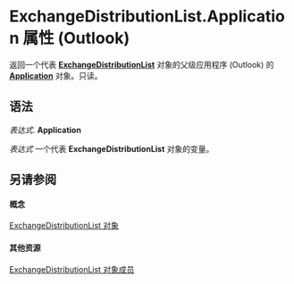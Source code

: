 
# ExchangeDistributionList.Application 属性 (Outlook)

返回一个代表  **[ExchangeDistributionList](2830dfba-6c0a-a81f-6b98-92ac2aafb59d.md)** 对象的父级应用程序 (Outlook) 的 **[Application](797003e7-ecd1-eccb-eaaf-32d6ddde8348.md)** 对象。只读。


## 语法

 _表达式_. **Application**

 _表达式_ 一个代表 **ExchangeDistributionList** 对象的变量。


## 另请参阅


#### 概念


[ExchangeDistributionList 对象](2830dfba-6c0a-a81f-6b98-92ac2aafb59d.md)
#### 其他资源


[ExchangeDistributionList 对象成员](89105487-3e5b-ee8b-02e0-33ad42bd2fbe.md)